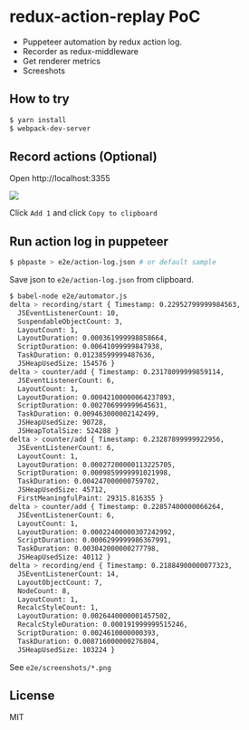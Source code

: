 # redux-action-replay PoC

- Puppeteer automation by redux action log.
- Recorder as redux-middleware
- Get renderer metrics
- Screeshots

## How to try

```sh
$ yarn install
$ webpack-dev-server

```

## Record actions (Optional)

Open http://localhost:3355

![](https://gyazo.com/b8e791077fb87076cd6c99651e4d66c1.gif)

Click `Add 1` and click `Copy to clipboard`

## Run action log in puppeteer

```sh
$ pbpaste > e2e/action-log.json # or default sample
```

Save json to `e2e/action-log.json` from clipboard.

```sh
$ babel-node e2e/automator.js
delta > recording/start { Timestamp: 0.22952799999984563,
  JSEventListenerCount: 10,
  SuspendableObjectCount: 3,
  LayoutCount: 1,
  LayoutDuration: 0.000361999998858664,
  ScriptDuration: 0.00641099999847938,
  TaskDuration: 0.01238599999487636,
  JSHeapUsedSize: 154576 }
delta > counter/add { Timestamp: 0.23178099999859114,
  JSEventListenerCount: 6,
  LayoutCount: 1,
  LayoutDuration: 0.00042100000064237893,
  ScriptDuration: 0.002706999999645631,
  TaskDuration: 0.009463000002142499,
  JSHeapUsedSize: 90728,
  JSHeapTotalSize: 524288 }
delta > counter/add { Timestamp: 0.23287899999922956,
  JSEventListenerCount: 6,
  LayoutCount: 1,
  LayoutDuration: 0.00027200000113225705,
  ScriptDuration: 0.0009859999991021998,
  TaskDuration: 0.004247000000759702,
  JSHeapUsedSize: 45712,
  FirstMeaningfulPaint: 29315.816355 }
delta > counter/add { Timestamp: 0.22857400000066264,
  JSEventListenerCount: 6,
  LayoutCount: 1,
  LayoutDuration: 0.00022400000307242992,
  ScriptDuration: 0.0006299999986367991,
  TaskDuration: 0.003042000000277798,
  JSHeapUsedSize: 40112 }
delta > recording/end { Timestamp: 0.21884900000077323,
  JSEventListenerCount: 14,
  LayoutObjectCount: 7,
  NodeCount: 8,
  LayoutCount: 1,
  RecalcStyleCount: 1,
  LayoutDuration: 0.0026440000001457502,
  RecalcStyleDuration: 0.000191999999515246,
  ScriptDuration: 0.0024610000000393,
  TaskDuration: 0.008716000000276804,
  JSHeapUsedSize: 103224 }
```

See `e2e/screenshots/*.png`

## License

MIT
